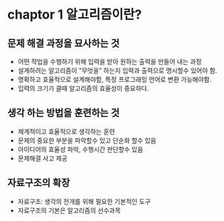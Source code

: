 # chaptor 1 알고리즘이란?

## 문제 해결 과정을 묘사하는 것

- 어떤 작업을 수행하기 위해 입력을 받아 원하는 출력을 만들어 내는 과정
- 설계하려는 알고리즘이 "무엇을" 하는지 입력과 출력으로 명시할수 있어야 함.
- 명확하고 효율적으로 설계해야함, 특정 프로그래밍 언어로 변환 가능해야함.
- 입력의 크기가 클때 알고리즘의 효율성이 중요하다.

## 생각 하는 방법을 훈련하는 것

- 체계적이고 효율적으로 생각하는 훈련
- 문제의 중요한 부분을 파악할수 있고 단순화 할수 있음
- 아이디어의 효율성 파악, 수행시간 판단할수 있음
- 문제해결 사고 제공

## 자료구조의 확장

- 자료구조: 생각의 전개를 위해 필요한 기본적인 도구
- 자료구조의 기본은 알고리즘의 선수과목

